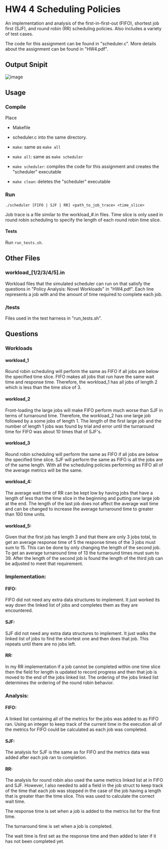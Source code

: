 # HW4 4 Scheduling Policies

An implementation and analysis of the first-in-first-out (FIFO), shortest job first (SJF), and round robin (RR) scheduling policies. Also includes a variety of test cases.

The code for this assignment can be found in "scheduler.c".
More details about the assignment can be found in "HW4.pdf".

## Output Snipit

![image](https://user-images.githubusercontent.com/32044950/120712799-18c71600-c48f-11eb-9cf6-de6e1c2597f3.png)

## Usage

### Compile
Place
- Makefile
- scheduler.c
into the same directory.

- `make`: same as `make all`
- `make all`: same as `make scheduler`
- `make scheduler`: compiles the code for this assignment and creates the "scheduler" executable
- `make clean`: deletes the "scheduler" executable

### Run
`./scheduler [FIFO | SJF | RR] <path_to_job_trace> <time_slice>`

Job trace is a file similar to the workload_#.in files. Time slice is only used in round robin scheduling to specify the length of each round robin time slice.

#### Tests
Run `run_tests.sh`.

## Other Files

### workload_[1/2/3/4/5].in
Workload files that the simulated scheduler can run on that satisfy the questions in "Policy Analysis: Novel Workloads" in "HW4.pdf". Each line represents a job with and 
the amount of time required to complete each job.

### /tests
Files used in the test harness in "run_tests.sh".

## Questions

### Workloads
#### workload_1
Round robin scheduling will perform the same as FIFO if all jobs are below the
specified time slice. FIFO makes all jobs that run have the same wait time
and response time. Therefore, the workload_1 has all jobs of length 2 which is
less than the time slice of 3.

#### workload_2
Front-loading the large jobs will make FIFO perform much worse than SJF in terms
of turnaround time. Therefore, the workload_2 has one large job followed by a
some jobs of length 1. The length of the first large job and the number of length
1 jobs was found by trial and error until the turnaround time for FIFO was about
10 times that of SJF's.

#### workload_3
Round robin scheduling will perform the same as FIFO if all jobs are below the
specified time slice. SJF will perform the same as FIFO is all the jobs are of the
same length. With all the scheduling policies performing as FIFO all of the average
metrics will be the same.

#### workload_4:
The average wait time of RR can be kept low by having jobs that have a length
of less than the time slice in the beginning and putting one large job at the end.
The length of the last job does not affect the average wait time and can be changed
to increase the average turnaround time to greater than 100 time units.

#### workload_5:
Given that the first job has length 3 and that there are only 3 jobs total,
to get an average response time of 5 the response times of the 3 jobs must sum
to 15. This can be done by only changing the length of the second job. To get
an average turnaround time of 13 the turnaround times must sum to 39. After the
length of the second job is found the length of the third job can be adjusted
to meet that requirement.

### Implementation:
#### FIFO:
FIFO did not need any extra data structures to implement. It just worked its
way down the linked list of jobs and completes them as they are encountered.

#### SJF:
SJF did not need any extra data structures to implement. It just walks the
linked list of jobs to find the shortest one and then does that job. This
repeats until there are no jobs left.

#### RR:
In my RR implementation if a job cannot be completed within one time slice
then the field for length is updated to record progress and then that job
is moved to the end of the jobs linked list. The ordering of the jobs
linked list determines the ordering of the round robin behavior.

### Analysis:
#### FIFO:
A linked list containing all of the metrics for the jobs was added to as
FIFO ran. Using an integer to keep track of the current time in the
execution all of the metrics for FIFO could be calculated as each job was
completed.

#### SJF:
The analysis for SJF is the same as for FIFO and the metrics data was added
after each job ran to completion.

#### RR:
The analysis for round robin also used the same metrics linked list at in
FIFO and SJF. However, I also needed to add a field in the job struct to
keep track of the time that each job was stopped in the case of the job
having a length that is greater than the time slice. This was used to
calculate the correct wait time.

The response time is set when a job is added to the metrics list for the
first time.

The turnaround time is set when a job is completed.

The wait time is first set as the response time and then added to later
if it has not been completed yet.
